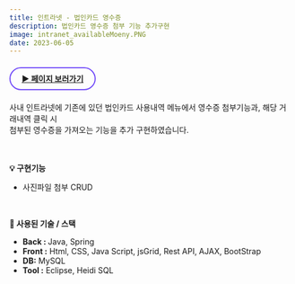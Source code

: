 ```yaml
---
title: 인트라넷 - 법인카드 영수증
description: 법인카드 영수증 첨부 기능 추가구현
image: intranet_availableMoeny.PNG
date: 2023-06-05
---
```

<br>
<!-- 페이지 보러가기 -->
<a href="https://www.mambogroupware.com/openAvailableMoneyList.do" style="border: 2px solid #724CF9; border-radius: 30px;padding: 10px 20px;"><b>▶ 페이지 보러가기</b></a><br/><br/>

<!-- 글 내용 -->
사내 인트라넷에 기존에 있던 법인카드 사용내역 메뉴에서 영수증 첨부기능과, 해당 거래내역 클릭 시 <br/>
첨부된 영수증을 가져오는 기능을 추가 구현하였습니다.<br/><br/><br/>
<!-- 구현기능 -->
<b>💡 구현기능</b><br/>
<ul>
    <li>사진파일 첨부 CRUD </li>
</ul>
<br/>

<!-- 기술 스택 -->
<b>📌 사용된 기술 / 스택</b><br/> 
<ul>
    <li><b>Back : </b>Java, Spring</li>
    <li><b>Front :</b> Html, CSS, Java Script, jsGrid, Rest API, AJAX, BootStrap</li>
    <li><b>DB:</b> MySQL</li>
    <li><b>Tool :</b> Eclipse, Heidi SQL</li>
</ul>
<br/>
